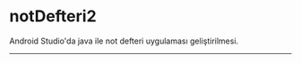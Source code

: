 # notDefteri2
Android Studio'da java ile not defteri uygulaması geliştirilmesi.
*****************************************************************
